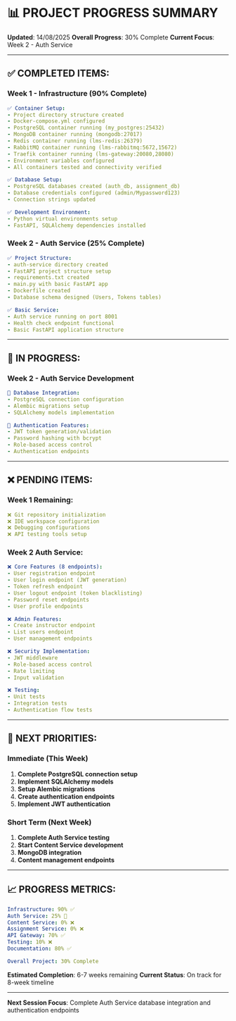 # 📊 PROJECT PROGRESS SUMMARY

**Updated**: 14/08/2025
**Overall Progress**: 30% Complete
**Current Focus**: Week 2 - Auth Service

---

## ✅ **COMPLETED ITEMS:**

### **Week 1 - Infrastructure (90% Complete)**
```yaml
✅ Container Setup:
- Project directory structure created
- Docker-compose.yml configured  
- PostgreSQL container running (my_postgres:25432)
- MongoDB container running (mongodb:27017)
- Redis container running (lms-redis:26379)
- RabbitMQ container running (lms-rabbitmq:5672,15672)
- Traefik container running (lms-gateway:20080,28080)
- Environment variables configured
- All containers tested and connectivity verified

✅ Database Setup:
- PostgreSQL databases created (auth_db, assignment_db)
- Database credentials configured (admin/Mypassword123)
- Connection strings updated

✅ Development Environment:
- Python virtual environments setup
- FastAPI, SQLAlchemy dependencies installed
```

### **Week 2 - Auth Service (25% Complete)**
```yaml
✅ Project Structure:
- auth-service directory created
- FastAPI project structure setup
- requirements.txt created
- main.py with basic FastAPI app
- Dockerfile created
- Database schema designed (Users, Tokens tables)

✅ Basic Service:
- Auth service running on port 8001
- Health check endpoint functional
- Basic FastAPI application structure
```

---

## 🔄 **IN PROGRESS:**

### **Week 2 - Auth Service Development**
```yaml
🔄 Database Integration:
- PostgreSQL connection configuration
- Alembic migrations setup
- SQLAlchemy models implementation

🔄 Authentication Features:
- JWT token generation/validation
- Password hashing with bcrypt
- Role-based access control
- Authentication endpoints
```

---

## ❌ **PENDING ITEMS:**

### **Week 1 Remaining:**
```yaml
❌ Git repository initialization
❌ IDE workspace configuration  
❌ Debugging configurations
❌ API testing tools setup
```

### **Week 2 Auth Service:**
```yaml
❌ Core Features (8 endpoints):
- User registration endpoint
- User login endpoint (JWT generation)
- Token refresh endpoint
- User logout endpoint (token blacklisting)
- Password reset endpoints
- User profile endpoints

❌ Admin Features:
- Create instructor endpoint
- List users endpoint
- User management endpoints

❌ Security Implementation:
- JWT middleware
- Role-based access control
- Rate limiting
- Input validation

❌ Testing:
- Unit tests
- Integration tests
- Authentication flow tests
```

---

## 🎯 **NEXT PRIORITIES:**

### **Immediate (This Week)**
1. **Complete PostgreSQL connection setup**
2. **Implement SQLAlchemy models**
3. **Setup Alembic migrations**
4. **Create authentication endpoints**
5. **Implement JWT authentication**

### **Short Term (Next Week)**
1. **Complete Auth Service testing**
2. **Start Content Service development**
3. **MongoDB integration**
4. **Content management endpoints**

---

## 📈 **PROGRESS METRICS:**

```yaml
Infrastructure: 90% ✅
Auth Service: 25% 🔄
Content Service: 0% ❌
Assignment Service: 0% ❌
API Gateway: 70% ✅
Testing: 10% ❌
Documentation: 80% ✅

Overall Project: 30% Complete
```

**Estimated Completion**: 6-7 weeks remaining
**Current Status**: On track for 8-week timeline

---

**Next Session Focus**: Complete Auth Service database integration and authentication endpoints
